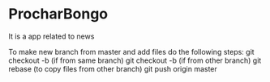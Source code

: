 # ProcharBongo
It is a app related to news


To make new branch from master and add files do the following steps:
git checkout -b <new-branch-name> (if from same branch)
git checkout -b <new-branch-name> <old-branch-name> (if from other branch)
git rebase <branch name> (to copy files from other branch)
git push origin master
